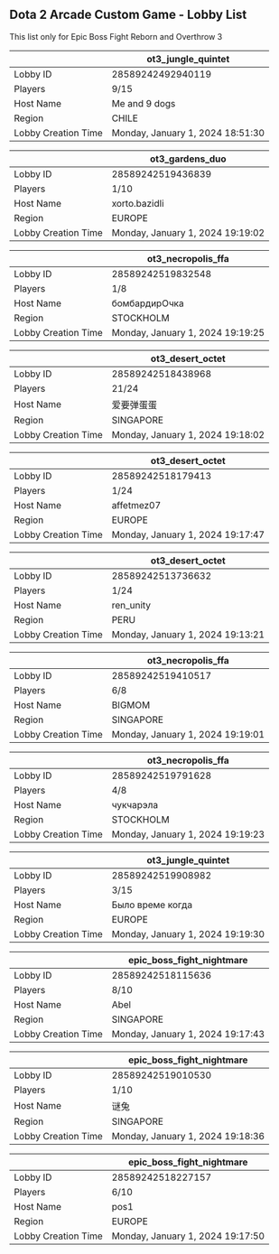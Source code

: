## Dota 2 Arcade Custom Game - Lobby List

This list only for Epic Boss Fight Reborn and Overthrow 3

|  | ot3_jungle_quintet |
| ------ | ------ |
| Lobby ID | 28589242492940119 |
| Players | 9/15 |
| Host Name | Me and 9 dogs |
| Region | CHILE |
| Lobby Creation Time | Monday, January 1, 2024 18:51:30 |


|  | ot3_gardens_duo |
| ------ | ------ |
| Lobby ID | 28589242519436839 |
| Players | 1/10 |
| Host Name | xorto.bazidli |
| Region | EUROPE |
| Lobby Creation Time | Monday, January 1, 2024 19:19:02 |


|  | ot3_necropolis_ffa |
| ------ | ------ |
| Lobby ID | 28589242519832548 |
| Players | 1/8 |
| Host Name | бомбардирОчка |
| Region | STOCKHOLM |
| Lobby Creation Time | Monday, January 1, 2024 19:19:25 |


|  | ot3_desert_octet |
| ------ | ------ |
| Lobby ID | 28589242518438968 |
| Players | 21/24 |
| Host Name | 爱要弹蛋蛋 |
| Region | SINGAPORE |
| Lobby Creation Time | Monday, January 1, 2024 19:18:02 |


|  | ot3_desert_octet |
| ------ | ------ |
| Lobby ID | 28589242518179413 |
| Players | 1/24 |
| Host Name | affetmez07 |
| Region | EUROPE |
| Lobby Creation Time | Monday, January 1, 2024 19:17:47 |


|  | ot3_desert_octet |
| ------ | ------ |
| Lobby ID | 28589242513736632 |
| Players | 1/24 |
| Host Name | ren_unity |
| Region | PERU |
| Lobby Creation Time | Monday, January 1, 2024 19:13:21 |


|  | ot3_necropolis_ffa |
| ------ | ------ |
| Lobby ID | 28589242519410517 |
| Players | 6/8 |
| Host Name | BIGMOM |
| Region | SINGAPORE |
| Lobby Creation Time | Monday, January 1, 2024 19:19:01 |


|  | ot3_necropolis_ffa |
| ------ | ------ |
| Lobby ID | 28589242519791628 |
| Players | 4/8 |
| Host Name | чукчарэла |
| Region | STOCKHOLM |
| Lobby Creation Time | Monday, January 1, 2024 19:19:23 |


|  | ot3_jungle_quintet |
| ------ | ------ |
| Lobby ID | 28589242519908982 |
| Players | 3/15 |
| Host Name | Было време когда |
| Region | EUROPE |
| Lobby Creation Time | Monday, January 1, 2024 19:19:30 |


|  | epic_boss_fight_nightmare |
| ------ | ------ |
| Lobby ID | 28589242518115636 |
| Players | 8/10 |
| Host Name | Abel |
| Region | SINGAPORE |
| Lobby Creation Time | Monday, January 1, 2024 19:17:43 |


|  | epic_boss_fight_nightmare |
| ------ | ------ |
| Lobby ID | 28589242519010530 |
| Players | 1/10 |
| Host Name | 谜兔 |
| Region | SINGAPORE |
| Lobby Creation Time | Monday, January 1, 2024 19:18:36 |


|  | epic_boss_fight_nightmare |
| ------ | ------ |
| Lobby ID | 28589242518227157 |
| Players | 6/10 |
| Host Name | pos1 |
| Region | EUROPE |
| Lobby Creation Time | Monday, January 1, 2024 19:17:50 |


